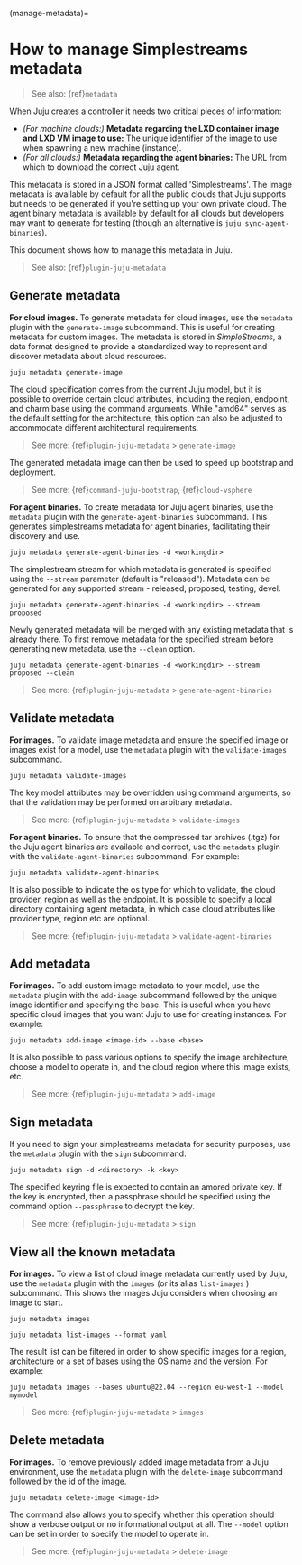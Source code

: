 (manage-metadata)=
# How to manage Simplestreams metadata
> See also: {ref}`metadata`
<!--
Using this to replace https://juju.is/docs/juju/cloud-image-metadata (https://discourse.charmhub.io/t/how-to-configure-machine-image-metadata-for-your-openstack-cloud/1137), because the recipe here is actually generic -- not specific to OpenStack.

Still, revisit that doc to see if there's anything else we'd like to bring here to make the story clearer.

Also consider this section in our Ref vsphere doc: https://discourse.charmhub.io/t/vmware-vsphere-and-juju/1099#heading--using-templates

-->

When Juju creates a controller it needs two critical pieces of information:

- *(For machine clouds:)* **Metadata regarding the LXD container image and LXD VM image to use:**  The unique identifier of the image to use when spawning a new machine (instance).
- *(For all clouds:)* **Metadata regarding the agent binaries:** The URL from which to download the correct Juju agent.


This metadata is stored in a JSON format called 'Simplestreams'. The image metadata is available by default for all the public clouds that Juju supports but needs to be generated if you're setting up your own private cloud. The agent binary metadata is available by default for all clouds but developers may want to generate for testing (though an alternative is `juju sync-agent-binaries`).

This document shows how to manage this metadata in Juju.


> See also: {ref}`plugin-juju-metadata`


## Generate metadata

**For cloud images.** To generate metadata for cloud images, use the `metadata` plugin with the `generate-image` subcommand. This is useful for creating metadata for custom images. The metadata is stored in *SimpleStreams*, a data format designed to provide a standardized way to represent and discover metadata about cloud resources.
```text
juju metadata generate-image
```

The cloud specification comes from the current Juju model, but it is possible to override certain cloud attributes, including the region, endpoint, and charm base using the command arguments. While "amd64" serves as the default setting for the architecture, this option can also be adjusted to accommodate different architectural requirements.

> See more: {ref}`plugin-juju-metadata` > `generate-image`

The generated metadata image can then be used to speed up bootstrap and deployment.

> See more: {ref}`command-juju-bootstrap`, {ref}`cloud-vsphere`

**For agent binaries.** To create metadata for Juju agent binaries, use the `metadata` plugin with the `generate-agent-binaries` subcommand. This generates simplestreams metadata for agent binaries, facilitating their discovery and use.

```text
juju metadata generate-agent-binaries -d <workingdir>
```

The simplestream stream for which metadata is generated is specified using the `--stream`
parameter (default is "released"). Metadata can be generated for any supported
stream - released, proposed, testing, devel.

```text
juju metadata generate-agent-binaries -d <workingdir> --stream proposed
```

Newly generated metadata will be merged with any existing metadata that is already there. To first remove metadata for the specified stream before generating new metadata,
 use the `--clean` option.

```text
juju metadata generate-agent-binaries -d <workingdir> --stream proposed --clean
```

> See more: {ref}`plugin-juju-metadata` > `generate-agent-binaries`

## Validate metadata

**For images.** To validate image metadata and ensure the specified image or images exist for a model, use the `metadata` plugin with the `validate-images` subcommand.

```text
juju metadata validate-images
```

The key model attributes may be overridden using command arguments, so
that the validation may be performed on arbitrary metadata.

<!-- A key use case is to validate newly generated metadata prior to deployment to production. In this case, the metadata is placed in a local directory, a cloud provider type is specified (ec2, openstack etc), and the validation is performed for each supported region and base. -->

> See more: {ref}`plugin-juju-metadata` > `validate-images`

**For agent binaries.** To ensure that the compressed tar archives (.tgz) for the Juju agent binaries are available and correct, use the `metadata` plugin with the `validate-agent-binaries` subcommand. For example:

```text
juju metadata validate-agent-binaries
```

It is also possible to indicate the os type for which to validate, the cloud provider, region as well as the endpoint. It is possible to specify a local directory containing agent metadata, in which case cloud attributes like provider type, region etc are optional.

> See more: {ref}`plugin-juju-metadata` > `validate-agent-binaries`

## Add metadata

**For images.** To add custom image metadata to your model, use the `metadata` plugin with the `add-image` subcommand followed by the unique image identifier and specifying the base. This is useful when you have specific cloud images that you want Juju to use for creating instances. For example:

```text
juju metadata add-image <image-id> --base <base>
```
It is also possible to pass various options to specify the image architecture, choose a model to operate in, and the cloud region where this image exists, etc.

> See more: {ref}`plugin-juju-metadata` > `add-image`

## Sign metadata

If you need to sign your simplestreams metadata for security purposes, use the `metadata` plugin with the `sign` subcommand.

```text
juju metadata sign -d <directory> -k <key>
```

The specified keyring file is expected to contain an amored private key. If the key
is encrypted, then a passphrase should be specified using the command option `--passphrase` to decrypt the key.

> See more: {ref}`plugin-juju-metadata` > `sign`

## View all the known metadata

**For images.** To view a list of cloud image metadata currently used by Juju, use the `metadata` plugin with the `images` (or its alias `list-images` ) subcommand. This shows the images Juju considers when choosing an image to start.

```text
juju metadata images
```
```text
juju metadata list-images --format yaml
```

The result list can be filtered in order to show specific images for a region, architecture or a set of bases using the OS name and the version. For example:

```text
juju metadata images --bases ubuntu@22.04 --region eu-west-1 --model mymodel
```
> See more: {ref}`plugin-juju-metadata` > `images`

## Delete metadata

**For images.** To remove previously added image metadata from a Juju environment, use the `metadata` plugin with the `delete-image` subcommand followed by the id of the image.

```text
juju metadata delete-image <image-id>
```
The command also allows you to specify whether this operation should show a verbose output or no informational output at all. The `--model` option can be set in order to specify the model to operate in.

> See more: {ref}`plugin-juju-metadata` > `delete-image`
